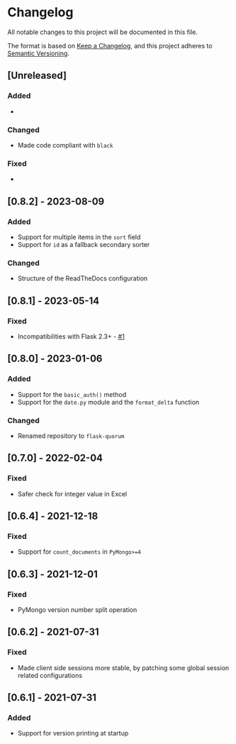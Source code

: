 # Changelog

All notable changes to this project will be documented in this file.

The format is based on [Keep a Changelog](https://keepachangelog.com/en/1.0.0/),
and this project adheres to [Semantic Versioning](https://semver.org/spec/v2.0.0.html).

## [Unreleased]

### Added

*

### Changed

* Made code compliant with `black`

### Fixed

*

## [0.8.2] - 2023-08-09

### Added

* Support for multiple items in the `sort` field
* Support for `id` as a fallback secondary sorter

### Changed

* Structure of the ReadTheDocs configuration

## [0.8.1] - 2023-05-14

### Fixed

* Incompatibilities with Flask 2.3+ - [#1](https://github.com/hivesolutions/flask-quorum/issues/1)

## [0.8.0] - 2023-01-06

### Added

* Support for the `basic_auth()` method
* Support for the `date.py` module and the `format_delta` function

### Changed

* Renamed repository to `flask-quorum`

## [0.7.0] - 2022-02-04

### Fixed

* Safer check for integer value in Excel

## [0.6.4] - 2021-12-18

### Fixed

* Support for `count_documents` in `PyMongo>=4`

## [0.6.3] - 2021-12-01

### Fixed

* PyMongo version number split operation

## [0.6.2] - 2021-07-31

### Fixed

* Made client side sessions more stable, by patching some global session related configurations

## [0.6.1] - 2021-07-31

### Added

* Support for version printing at startup
